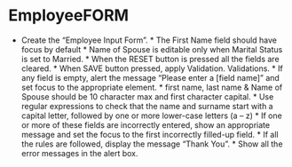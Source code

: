 # EmployeeFORM
 * Create the “Employee Input Form”. * The First Name field should have focus by default * Name of Spouse is editable only when Marital Status is set to Married. * When the RESET button is pressed all the fields are cleared. * When SAVE button pressed, apply Validation.  Validations.  * If any field is empty, alert the message “Please enter a [field name]” and set focus to the appropriate element. * first name, last name &amp; Name of Spouse should be 10 character max and first character capital. * Use regular expressions to check that the name and surname start with a capital letter, followed by one or more lower-case letters (a – z) * If one or more of these fields are incorrectly entered, show an appropriate message and set the focus to the first incorrectly filled-up field. * If all the rules are followed, display the message “Thank You”. * Show all the error messages in the alert box.
